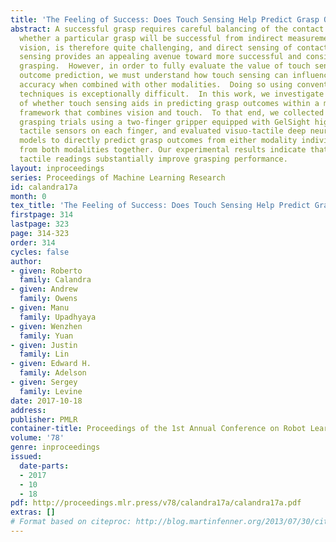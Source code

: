 ```yaml
---
title: 'The Feeling of Success: Does Touch Sensing Help Predict Grasp Outcomes?'
abstract: A successful grasp requires careful balancing of the contact forces.  Deducing
  whether a particular grasp will be successful from indirect measurements, such as
  vision, is therefore quite challenging, and direct sensing of contacts through touch
  sensing provides an appealing avenue toward more successful and consistent robotic
  grasping.  However, in order to fully evaluate the value of touch sensing for grasp
  outcome prediction, we must understand how touch sensing can influence outcome prediction
  accuracy when combined with other modalities.  Doing so using conventional model-based
  techniques is exceptionally difficult.  In this work, we investigate the question
  of whether touch sensing aids in predicting grasp outcomes within a multimodal sensing
  framework that combines vision and touch.  To that end, we collected more than 9,000
  grasping trials using a two-finger gripper equipped with GelSight high-resolution
  tactile sensors on each finger, and evaluated visuo-tactile deep neural network
  models to directly predict grasp outcomes from either modality individually, and
  from both modalities together. Our experimental results indicate that incorporating
  tactile readings substantially improve grasping performance.
layout: inproceedings
series: Proceedings of Machine Learning Research
id: calandra17a
month: 0
tex_title: 'The Feeling of Success: Does Touch Sensing Help Predict Grasp Outcomes?'
firstpage: 314
lastpage: 323
page: 314-323
order: 314
cycles: false
author:
- given: Roberto
  family: Calandra
- given: Andrew
  family: Owens
- given: Manu
  family: Upadhyaya
- given: Wenzhen
  family: Yuan
- given: Justin
  family: Lin
- given: Edward H.
  family: Adelson
- given: Sergey
  family: Levine
date: 2017-10-18
address: 
publisher: PMLR
container-title: Proceedings of the 1st Annual Conference on Robot Learning
volume: '78'
genre: inproceedings
issued:
  date-parts:
  - 2017
  - 10
  - 18
pdf: http://proceedings.mlr.press/v78/calandra17a/calandra17a.pdf
extras: []
# Format based on citeproc: http://blog.martinfenner.org/2013/07/30/citeproc-yaml-for-bibliographies/
---
```

